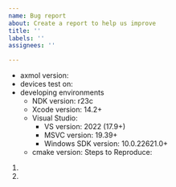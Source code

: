 ```yaml
---
name: Bug report
about: Create a report to help us improve
title: ''
labels: ''
assignees: ''

---
```


- axmol version:
- devices test on:
- developing environments
   - NDK version: r23c
   - Xcode version: 14.2+
   - Visual Studio: 
      - VS version: 2022 (17.9+)
      - MSVC version: 19.39+
      - Windows SDK version: 10.0.22621.0+
   - cmake version: 
Steps to Reproduce:

1. 
2.
